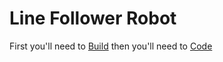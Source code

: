 # Line Follower Robot

First you'll need to [Build](Build.md) then you'll need to [Code](Software.md)
